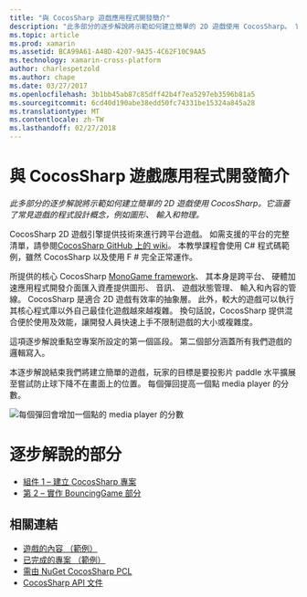 ```yaml
---
title: "與 CocosSharp 遊戲應用程式開發簡介"
description: "此多部分的逐步解說將示範如何建立簡單的 2D 遊戲使用 CocosSharp。 它涵蓋了常見遊戲的程式設計概念，例如圖形、 輸入和物理。"
ms.topic: article
ms.prod: xamarin
ms.assetid: BCA99A61-A48D-4207-9A35-4C62F10C9AA5
ms.technology: xamarin-cross-platform
author: charlespetzold
ms.author: chape
ms.date: 03/27/2017
ms.openlocfilehash: 3b1bb45ab87c85dff42b4f7ea5297eb3596b81a5
ms.sourcegitcommit: 6cd40d190abe38edd50fc74331be15324a845a28
ms.translationtype: MT
ms.contentlocale: zh-TW
ms.lasthandoff: 02/27/2018
---
```

# <a name="introduction-to-game-development-with-cocossharp"></a>與 CocosSharp 遊戲應用程式開發簡介

_此多部分的逐步解說將示範如何建立簡單的 2D 遊戲使用 CocosSharp。它涵蓋了常見遊戲的程式設計概念，例如圖形、 輸入和物理。_

CocosSharp 2D 遊戲引擎提供技術來進行跨平台遊戲。 如需支援的平台的完整清單，請參閱[CocosSharp GitHub 上的 wiki](https://github.com/mono/CocosSharp/wiki)。 本教學課程會使用 C# 程式碼範例，雖然 CocosSharp 以及使用 F # 完全正常運作。

所提供的核心 CocosSharp [MonoGame framework](http://www.monogame.net/)、 其本身是跨平台、 硬體加速應用程式開發介面匯入資產提供圖形、 音訊、 遊戲狀態管理、 輸入和內容的管線。 CocosSharp 是適合 2D 遊戲有效率的抽象層。 此外，較大的遊戲可以執行其核心程式庫以外自己最佳化遊戲越來越複雜。 換句話說，CocosSharp 提供混合便於使用及效能，讓開發人員快速上手不限制遊戲的大小或複雜度。

這項逐步解說重點空專案所設定的第一個區段。  第二個部分涵蓋所有我們遊戲的邏輯寫入。 

本逐步解說結束我們將建立簡單的遊戲，玩家的目標是要投影片 paddle 水平擴展至嘗試防止球下降不在畫面上的位置。 每個彈回提高一個點 media player 的分數。

![](images/image1.png "每個彈回會增加一個點的 media player 的分數")

# <a name="walkthrough-parts"></a>逐步解說的部分

* [組件 1 – 建立 CocosSharp 專案](~/graphics-games/cocossharp/first-game/part1.md)
* [第 2 – 實作 BouncingGame 部分](~/graphics-games/cocossharp/first-game/part2.md)

## <a name="related-links"></a>相關連結

- [遊戲的內容 （範例）](https://github.com/xamarin/mobile-samples/blob/master/BouncingGame/Resources/Content.zip?raw=true)
- [已完成的專案 （範例）](https://developer.xamarin.com/samples/mobile/BouncingGame/)
- [需由 NuGet CocosSharp PCL](http://www.nuget.org/packages/CocosSharp.PCL.Shared/)
- [CocosSharp API 文件](http://developer.xamarin.comhttps://developer.xamarin.com/api/namespace/CocosSharp/)
